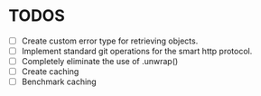 # TODOS

* [ ] Create custom error type for retrieving objects.
* [ ] Implement standard git operations for the smart http protocol.
* [ ] Completely eliminate the use of .unwrap()
* [ ] Create caching
* [ ] Benchmark caching